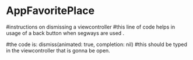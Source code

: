# AppFavoritePlace
#instructions on dismissing a viewcontroller
#this line of code helps in usage of a back button when segways are used . 

#the code is:
dismiss(animated: true, completion: nil)
#this should be typed in the viewcontroller that is gonna be open.
